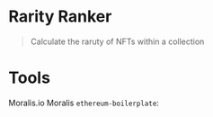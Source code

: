 # Rarity Ranker

> Calculate the raruty of NFTs within a collection


# Tools
Moralis.io
Moralis  `ethereum-boilerplate`: